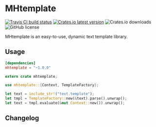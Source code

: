 MHtemplate
==========

[![Travis CI build status](https://img.shields.io/travis/com/MHmorgan/mhtemplate/master?style=flat-square)](https://travis-ci.com/MHmorgan/mhtemplate)
[![Crates.io latest version](https://img.shields.io/crates/v/mhtemplate?style=flat-square)](https://crates.io/crates/mhtemplate)
![Crates.io downloads](https://img.shields.io/crates/d/mhtemplate?style=flat-square)
![GitHub license](https://img.shields.io/github/license/MHmorgan/mhtemplate?style=flat-square)

MHtemplate is an easy-to-use, dynamic text template library.

Usage
-----

```toml
[dependencies]
mhtemplate = "~1.0.0"
```

```rust
extern crate mhtemplate;

use mhtemplate::{Context, TemplateFactory};

let text = include_str!("text.template");
let tmpl = TemplateFactory::new(&text).parse().unwrap();
let text = tmpl.evaluate(&mut Context::new()).unwrap();
```


Changelog
---------

